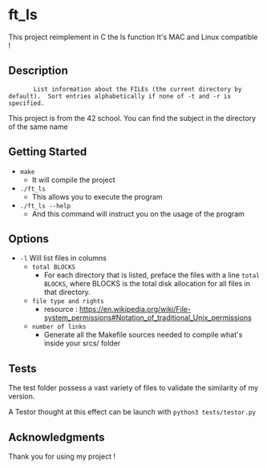 # ft_ls

This project reimplement in C the ls function
It's MAC and Linux compatible !

## Description

```DESCRIPTION
       List information about the FILEs (the current directory by default).  Sort entries alphabetically if none of -t and -r is specified.

```

This project is from the 42 school.
You can find the subject in the directory of the same name

## Getting Started

* ```make```
  * It will compile the project
* ```./ft_ls```
  * This allows you to execute the program
* ```./ft_ls --help```
  * And this command will instruct you on the usage of the program

## Options

* ```-l```  Will list files in columns
  * ```total BLOCKS```
	* For each directory that is listed, preface the files with a line `total BLOCKS`, where BLOCKS is the total disk allocation for all files in that directory.
  * ```file type and rights```
	* resource : https://en.wikipedia.org/wiki/File-system_permissions#Notation_of_traditional_Unix_permissions
  * ```number of links```
    * Generate all the Makefile sources needed to compile what's inside your srcs/ folder

## Tests

The test folder possess a vast variety of files to validate the similarity of my version.

A Testor thought at this effect can be launch with ```python3 tests/testor.py```

## Acknowledgments

Thank you for using my project !
